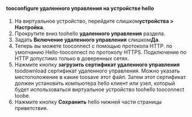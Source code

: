 
#### <a name="tooconfigure-remote-management-on-hello-device"></a>tooconfigure удаленного управления на устройстве hello
1. На виртуальное устройство, перейдите слишком**устройства > Настройка**.
2. Прокрутите вниз toohello **удаленного управления** раздела.
3. Задать **Включение удаленного управления** слишком**Да**.
4. Теперь вы можете tooconnect с помощью протокола HTTP. по умолчанию Hello-tooconnect по протоколу HTTPS. Подключение по HTTP допустимо только в доверенных сетях.
5. Нажмите кнопку **загрузить сертификат удаленного управления** toodownload сертификат удаленного управления. Можно указать местоположение в какие toosave этот файл. Затем этот сертификат должен установить компьютера hello клиент или узел, который будет использоваться виртуальное устройство toohello tooconnect toobe.
6. Нажмите кнопку **Сохранить** hello нижней части страницы приветствия.

